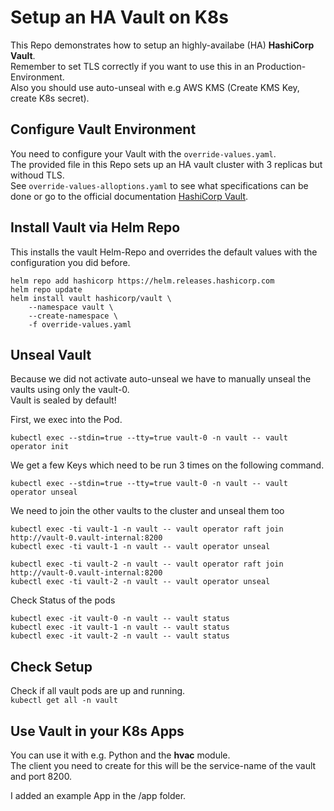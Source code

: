 # Setup an HA Vault on K8s
This Repo demonstrates how to setup an highly-availabe (HA) **HashiCorp Vault**.  
Remember to set TLS correctly if you want to use this in an Production-Environment.  
Also you should use auto-unseal with e.g AWS KMS (Create KMS Key, create K8s secret).  

## Configure Vault Environment
You need to configure your Vault with the ```override-values.yaml```.  
The provided file in this Repo sets up an HA vault cluster with 3 replicas but withoud TLS.  
See ```override-values-alloptions.yaml``` to see what specifications can be done or go to the official documentation [HashiCorp Vault](https://developer.hashicorp.com/vault/tutorials/kubernetes/kubernetes-raft-deployment-guide).  

## Install Vault via Helm Repo
This installs the vault Helm-Repo and overrides the default values with the configuration
you did before.

```
helm repo add hashicorp https://helm.releases.hashicorp.com
helm repo update
helm install vault hashicorp/vault \
    --namespace vault \
    --create-namespace \
    -f override-values.yaml
```

## Unseal Vault
Because we did not activate auto-unseal we have to manually unseal the vaults using only the vault-0.  
Vault is sealed by default!  

First, we exec into the Pod.
```
kubectl exec --stdin=true --tty=true vault-0 -n vault -- vault operator init
```

We get a few Keys which need to be run 3 times on the following command.
```
kubectl exec --stdin=true --tty=true vault-0 -n vault -- vault operator unseal
```

We need to join the other vaults to the cluster and unseal them too
```
kubectl exec -ti vault-1 -n vault -- vault operator raft join http://vault-0.vault-internal:8200
kubectl exec -ti vault-1 -n vault -- vault operator unseal
```

```
kubectl exec -ti vault-2 -n vault -- vault operator raft join http://vault-0.vault-internal:8200
kubectl exec -ti vault-2 -n vault -- vault operator unseal
```

Check Status of the pods
```
kubectl exec -it vault-0 -n vault -- vault status
kubectl exec -it vault-1 -n vault -- vault status
kubectl exec -it vault-2 -n vault -- vault status
```

## Check Setup
Check if all vault pods are up and running.  
```kubectl get all -n vault```

## Use Vault in your K8s Apps
You can use it with e.g. Python and the **hvac** module.  
The client you need to create for this will be the service-name of the vault and port 8200.  

I added an example App in the /app folder.